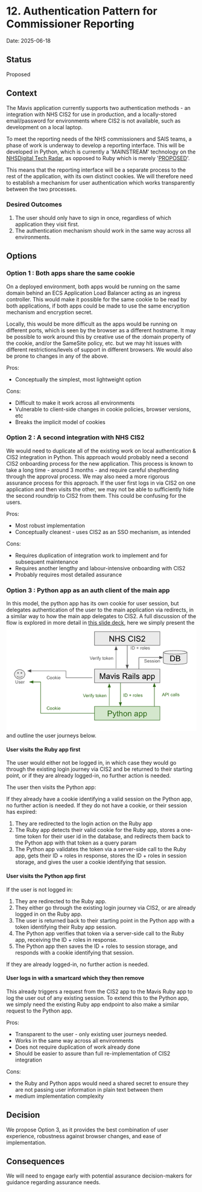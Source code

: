 # 12. Authentication Pattern for Commissioner Reporting

Date: 2025-06-18

## Status

Proposed

## Context

The Mavis application currently supports two authentication methods - an integration with NHS CIS2 for use in production, and a locally-stored email/password for environments where CIS2 is not available, such as development on a local laptop.

To meet the reporting needs of the NHS commissioners and SAIS teams, a phase of work is underway to develop a reporting interface. This will be developed in Python, which is currently a 'MAINSTREAM' technology on the [NHSDigital Tech Radar](https://github.com/NHSDigital/tech-radar/blob/main/site/data/data.js#L150), as opposed to Ruby which is merely '[PROPOSED](https://github.com/NHSDigital/tech-radar/blob/main/site/data/data.js#L157)'.

This means that the reporting interface will be a separate process to the rest of the application, with its own distinct cookies. We will therefore need to establish a mechanism for user authentication which works transparently between the two processes.

### Desired Outcomes

1. The user should only have to sign in once, regardless of which application they visit first.
2. The authentication mechanism should work in the same way across all environments.

## Options

### Option 1 : Both apps share the same cookie

On a deployed environment, both apps would be running on the same domain behind an ECS Application Load Balancer acting as an ingress controller. This would make it possible for the same cookie to be read by both applications, if both apps could be made to use the same encryption mechanism and encryption secret.

Locally, this would be more difficult as the apps would be running on different ports, which is seen by the browser as a different hostname. It may be possible to work around this by creative use of the :domain property of the cookie, and/or the SameSite policy, etc. but we may hit issues with different restrictions/levels of support in different browsers. We would also be prone to changes in any of the above.

Pros:

- Conceptually the simplest, most lightweight option

Cons:

- Difficult to make it work across all environments
- Vulnerable to client-side changes in cookie policies, browser versions, etc
- Breaks the implicit model of cookies

### Option 2 : A second integration with NHS CIS2

We would need to duplicate all of the existing work on local authentication & CIS2 integration in Python.
This approach would probably need a second CIS2 onboarding process for the new application. This process is known to take a long time - around 3 months - and require careful shepherding through the approval process. We may also need a more rigorous assurance process for this approach.
If the user first logs in via CIS2 on one application and then visits the other, we may not be able to sufficiently hide the second roundtrip to CIS2 from them. This could be confusing for the users.

Pros:

- Most robust implementation
- Conceptually cleanest - uses CIS2 as an SSO mechanism, as intended

Cons:

- Requires duplication of integration work to implement and for subsequent maintenance
- Requires another lengthy and labour-intensive onboarding with CIS2
- Probably requires most detailed assurance

### Option 3 : Python app as an auth client of the main app

In this model, the python app has its own cookie for user session, but delegates authentication of the user to the main application via redirects, in a similar way to how the main app delegates to CIS2. A full discussion of the flow is explored in more detail in [this slide deck](./Proposed-authentication-process-for-Mavis-reporting-application.pptx), here we simply present the ![High-level architecture](auth-architecture-python-ruby-cis2.png) and outline the user journeys below.

#### User visits the Ruby app first

The user would either not be logged in, in which case they would go through the existing login journey via CIS2 and be returned to their starting point, or if they are already logged-in, no further action is needed.

The user then visits the Python app:

If they already have a cookie identifying a valid session on the Python app, no further action is needed.
If they do not have a cookie, or their session has expired:

1. They are redirected to the login action on the Ruby app
2. The Ruby app detects their valid cookie for the Ruby app, stores a one-time token for their user id in the database, and redirects them back to the Python app with that token as a query param
3. The Python app validates the token via a server-side call to the Ruby app, gets their ID + roles in response, stores the ID + roles in session storage, and gives the user a cookie identifying that session.

#### User visits the Python app first

If the user is not logged in:

1. They are redirected to the Ruby app.
2. They either go through the existing login journey via CIS2, or are already logged in on the Ruby app.
3. The user is returned back to their starting point in the Python app with a token identifying their Ruby app session.
4. The Python app verifies that token via a server-side call to the Ruby app, receiving the ID + roles in response.
5. The Python app then saves the ID + roles to session storage, and responds with a cookie identifying that session.

If they are already logged-in, no further action is needed.

#### User logs in with a smartcard which they then remove

This already triggers a request from the CIS2 app to the Mavis Ruby app to log the user out of any existing session.
To extend this to the Python app, we simply need the existing Ruby app endpoint to also make a similar request to the Python app.

Pros:

- Transparent to the user - only existing user journeys needed.
- Works in the same way across all environments
- Does not require duplication of work already done
- Should be easier to assure than full re-implementation of CIS2 integration

Cons:

- the Ruby and Python apps would need a shared secret to ensure they are not passing user information in plain text between them
- medium implementation complexity

## Decision

We propose Option 3, as it provides the best combination of user experience, robustness against browser changes, and ease of implementation.

## Consequences

We will need to engage early with potential assurance decision-makers for guidance regarding assurance needs.
